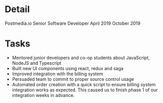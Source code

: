 # Detail
Postmedia.io
Senior Software Developer 
April 2019
October 2019
# Tasks
- Mentored junior developers and co-op students about JavaScript, NodeJS and Typescript
- Built new UI  components using react, redux and saga
- Improved integration with the billing system
- Persuaded team to commit to proper source control usage
- Automated order creation with a quick script to ensure billing system integration works as expected. This caused us to finish phase 1 of our integration weeks in advance.
